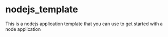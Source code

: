 # nodejs_template

This is a nodejs application template that you can use to get started with a node application

